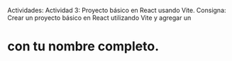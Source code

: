 Actividades:
Actividad 3: Proyecto básico en React usando Vite.
Consigna: Crear un proyecto básico en React utilizando Vite y agregar un <h1> con tu nombre completo. 